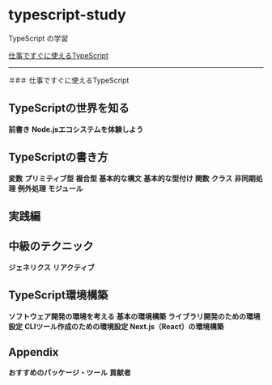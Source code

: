 # typescript-study
TypeScript の学習

[仕事ですぐに使えるTypeScript](https://future-architect.github.io/typescript-guide/index.html)

---

＃#＃ 仕事ですぐに使えるTypeScript

## TypeScriptの世界を知る

**前書き**
**Node.jsエコシステムを体験しよう**

## TypeScriptの書き方

**変数**
**プリミティブ型**
**複合型**
**基本的な構文**
**基本的な型付け**
**関数**
**クラス**
**非同期処理**
**例外処理**
**モジュール**

## 実践編

## 中級のテクニック

**ジェネリクス**
**リアクティブ**

## TypeScript環境構築

**ソフトウェア開発の環境を考える**
**基本の環境構築**
**ライブラリ開発のための環境設定**
**CLIツール作成のための環境設定**
**Next.js（React）の環境構築**

## Appendix

**おすすめのパッケージ・ツール**
**貢献者**


